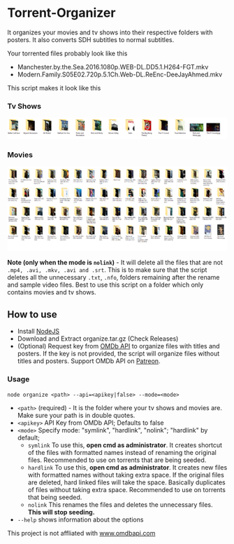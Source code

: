 # Torrent-Organizer

It organizes your movies and tv shows into their respective folders with posters. It also converts SDH subtitles to normal subtitles.

Your torrented files probably look like this
- Manchester.by.the.Sea.2016.1080p.WEB-DL.DD5.1.H264-FGT.mkv
- Modern.Family.S05E02.720p.5.1Ch.Web-DL.ReEnc-DeeJayAhmed.mkv

This script makes it look like this

### Tv Shows
![Tv Shows](./images/tv.PNG)
### Movies
![Movies](./images/movie.PNG)

**Note (only when the mode is `nolink`)** - It will delete all the files that are not `.mp4, .avi, .mkv, .avi and .srt`. This is to make sure that the script deletes all the unnecessary `.txt`, `.nfo`, folders remaining after the rename and sample video files. Best to use this script on a folder which only contains movies and tv shows.

## How to use
- Install [NodeJS](https://nodejs.org/en/)
- Download and Extract organize.tar.gz (Check Releases)
- (Optional) Request key from [OMDb API](http://omdbapi.com/apikey.aspx) to organize files with titles and posters. If the key is not provided, the script will organize files without titles and posters. Support OMDb API on [Patreon](https://www.patreon.com/bePatron?u=5038490).

### Usage
`node organize <path> --api=<apikey|false> --mode=<mode>`
- `<path>` (required) - It is the folder where your tv shows and movies are. Make sure your path is in double quotes.
- `<apikey>` API Key from OMDb API; Defaults to false
- `<mode>` Specify mode: "symlink", "hardlink", "nolink"; "hardlink" by default;
  - `symlink` To use this, **open cmd as administrator**. It creates shortcut of the files with formatted names instead of renaming the original files. Recommended to use on torrents that are being seeded.
  - `hardlink` To use this, **open cmd as administrator**. It creates new files with formatted names without taking extra space. If the original files are deleted, hard linked files will take the space. Basically duplicates of files without taking extra space. Recommended to use on torrents that being seeded.
  - `nolink` This renames the files and deletes the unnecessary files. **This will stop seeding.**
- `--help` shows information about the options

This project is not affliated with www.omdbapi.com
